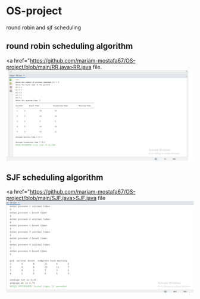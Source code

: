 # OS-project
round robin and sjf scheduling 
## round robin scheduling algorithm
<a href="https://github.com/mariam-mostafa67/OS-project/blob/main/RR.java>RR.java</a> file.
 ![My_Image](Picture1.png)    
       
 ## SJF scheduling algorithm      
 <a href="https://github.com/mariam-mostafa67/OS-project/blob/main/SJF.java>SJF.java</a> file
         ![My_Image](Picture2.png)
         
